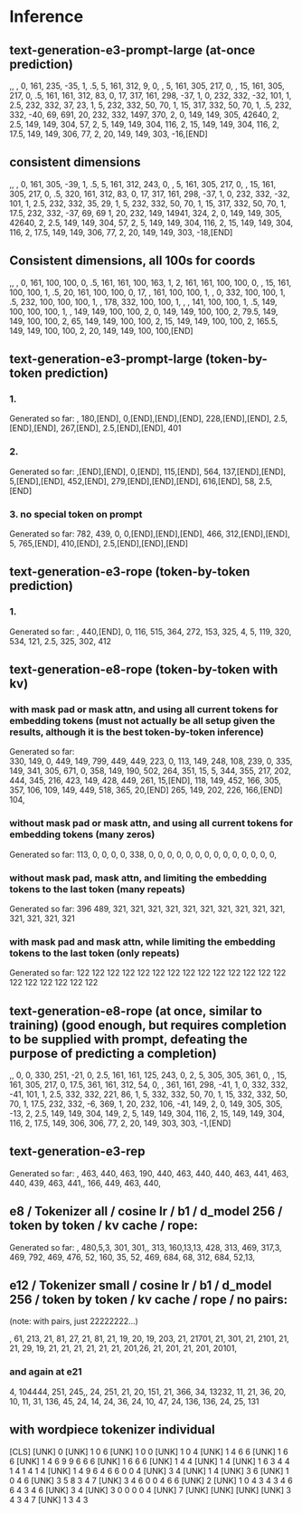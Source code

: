 # Inference

## text-generation-e3-prompt-large (at-once prediction)
,, , 
0, 161, 235, -35, 1, 
.5, 5, 161, 312, 9, 0, 
, 5, 161, 305, 217, 0, 
, 15, 161, 305, 217, 0, 
.5, 161, 161, 312, 83, 
0, 17, 317, 161, 298, -37, 
1, 0, 232, 332, -32, 101, 
1, 2.5, 232, 332, 37, 23, 
1, 5, 232, 332, 50, 70, 
1, 15, 317, 332, 50, 70, 
1, .5, 232, 332, -40, 69, 
691, 20, 232, 332, 1497, 370, 
2, 0, 149, 149, 305, 42640, 
2, 2.5, 149, 149, 304, 57, 
2, 5, 149, 149, 304, 116, 
2, 15, 149, 149, 304, 116, 
2, 17.5, 149, 149, 306, 77, 
2, 20, 149, 149, 303, -16,[END]

## consistent dimensions
,, , 0, 161, 305, -39, 1, 
.5, 5, 161, 312, 243, 
0, , 5, 161, 305, 217, 
0, , 15, 161, 305, 217, 
0, .5, 320, 161, 312, 83, 
0, 17, 317, 161, 298, -37, 
1, 0, 232, 332, -32, 101, 
1, 2.5, 232, 332, 35, 29, 
1, 5, 232, 332, 50, 70, 
1, 15, 317, 332, 50, 70, 
1, 17.5, 232, 332, -37, 69, 69
1, 20, 232, 149, 14941, 324, 
2, 0, 149, 149, 305, 42640, 
2, 2.5, 149, 149, 304, 57, 
2, 5, 149, 149, 304, 116, 
2, 15, 149, 149, 304, 116, 
2, 17.5, 149, 149, 306, 77, 
2, 20, 149, 149, 303, -18,[END]

## Consistent dimensions, all 100s for coords
,, , 
0, 161, 100, 100, 0, 
.5, 161, 161, 100, 163, 
1, 2, 161, 161, 100, 100, 
0, , 15, 161, 100, 100, 
1, .5, 20, 161, 100, 100, 
0, 17, , 161, 100, 100, 1, , 
0, 332, 100, 100, 
1, .5, 232, 100, 100, 100, 
1, , 178, 332, 100, 100, 
1, , , 141, 100, 100, 
1, .5, 149, 100, 100, 100, 
1, , 149, 149, 100, 100, 
2, 0, 149, 149, 100, 100, 
2, 79.5, 149, 149, 100, 100, 
2, 65, 149, 149, 100, 100, 
2, 15, 149, 149, 100, 100, 
2, 165.5, 149, 149, 100, 100, 
2, 20, 149, 149, 100, 100,[END]

## text-generation-e3-prompt-large (token-by-token prediction)

### 1.
Generated so far: , 180,[END], 0,[END],[END],[END], 228,[END],[END], 2.5,[END],[END], 267,[END], 2.5,[END],[END], 401

### 2.
Generated so far: ,[END],[END], 0,[END], 115,[END], 564, 137,[END],[END], 5,[END],[END], 452,[END], 279,[END],[END],[END], 616,[END], 58, 2.5,[END]

### 3. no special token on prompt
Generated so far:  782, 439, 0, 0,[END],[END],[END], 466, 312,[END],[END], 5, 765,[END], 410,[END], 2.5,[END],[END],[END]

## text-generation-e3-rope (token-by-token prediction)

### 1.
Generated so far: , 440,[END], 0, 116, 515, 364, 272, 153, 325, 4, 5, 119, 320, 534, 121, 2.5, 325, 302, 412

## text-generation-e8-rope (token-by-token with kv)
### with mask pad or mask attn, and using all current tokens for embedding tokens (must not actually be all setup given the results, although it is the best token-by-token inference)
Generated so far:  
330, 149, 0, 449, 149, 799, 
449, 449, 223, 0, 113, 149, 
248, 108, 239, 0, 335, 149, 
341, 305, 671, 0, 358, 149, 
190, 502, 264, 351, 15, 5, 
344, 355, 217, 202, 444, 345, 
216, 423, 149, 428, 449, 261, 
15,[END], 118, 149, 452, 166, 
305, 357, 106, 109, 149, 449, 
518, 365, 20,[END] 265, 149, 
202, 226, 166,[END] 104,

### without mask pad or mask attn, and using all current tokens for embedding tokens (many zeros)
Generated so far:  113, 0, 0, 0, 0, 338, 0, 0, 0, 0, 0, 0, 0, 0, 0, 0, 0, 0, 0, 0,

### without mask pad, mask attn, and limiting the embedding tokens to the last token (many repeats)
Generated so far:  396 489, 321, 321, 321, 321, 321, 321, 321, 321, 321, 321, 321, 321, 321, 321

### with mask pad and mask attn, while limiting the embedding tokens to the last token (only repeats)
Generated so far:  122 122 122 122 122 122 122 122 122 122 122 122 122 122 122 122 122 122 122 122

## text-generation-e8-rope (at once, similar to training) (good enough, but requires completion to be supplied with prompt, defeating the purpose of predicting a completion)
,, 0, 0, 330, 251, -21, 
0, 2.5, 161, 161, 125, 243, 
0, 2, 5, 305, 305, 361, 
0, , 15, 161, 305, 217, 
0, 17.5, 361, 161, 312, 54, 
0, , 361, 161, 298, -41, 
1, 0, 332, 332, -41, 101, 
1, 2.5, 332, 332, 221, 86, 
1, 5, 332, 332, 50, 70, 
1, 15, 332, 332, 50, 70, 
1, 17.5, 232, 332, -6, 369, 
1, 20, 232, 106, -41, 149, 
2, 0, 149, 305, 305, -13, 
2, 2.5, 149, 149, 304, 149, 
2, 5, 149, 149, 304, 116, 
2, 15, 149, 149, 304, 116, 
2, 17.5, 149, 306, 306, 77, 
2, 20, 149, 303, 303, -1,[END]

## text-generation-e3-rep
Generated so far: 
, 
463, 440, 
463, 190, 
440, 463, 
440, 440, 
463, 441, 
463, 440, 
439, 463, 
441,, 
166, 449, 
463, 440,

## e8 / Tokenizer all / cosine lr / b1 / d_model 256 / token by token / kv cache / rope:

Generated so far: 
, 480,5,3, 301, 301,, 
313, 160,13,13, 428, 313, 
469, 317,3, 469, 792, 469, 
476, 52, 160, 35, 52, 469, 
684, 68, 312, 684, 52,13,

## e12 / Tokenizer small / cosine lr / b1 / d_model 256 / token by token / kv cache / rope / no pairs:
(note: with pairs, just 22222222...)

, 61, 213, 21, 81, 27, 
21, 81, 21, 19, 20, 19, 
203, 21, 21701, 21, 301, 
21, 2101, 21, 21, 29, 19, 
21, 21, 21, 21, 21, 21, 
201,26, 21, 201, 21, 201, 20101,

### and again at e21
4, 104444, 251, 245,, 24, 
251, 21, 20, 151, 21, 366, 
34, 13232, 11, 21, 36, 20, 
10, 11, 31, 136, 45, 24, 
14, 24, 36, 24, 10, 47, 
24, 136, 136, 24, 25, 131

## with wordpiece tokenizer individual
[CLS] [UNK] 0 [UNK] 1 0 6 [UNK] 1 0 0 [UNK] 1 0 4 [UNK] 1 4 6 6 [UNK] 1 6 6 [UNK] 1 4 6 9 9 6 6 6 [UNK] 1 6 6 6 [UNK] 1 4 4 [UNK] 1 4 [UNK] 1 6 3 4 4 1 4 1 4 1 4 [UNK] 1 4 9 6 4 6 6 0 0 4 [UNK] 3 4 [UNK] 1 4 [UNK] 3 6 [UNK] 1 0 4 6 [UNK] 3 5 8 3 4 7 [UNK] 3 4 6 0 0 4 6 6 [UNK] 2 [UNK] 1 0 4 3 4 3 4 6 6 4 3 4 6 [UNK] 3 4 [UNK] 3 0 0 0 0 4 [UNK] 7 [UNK] [UNK] [UNK] [UNK] 3 4 3 4 7 [UNK] 1 3 4 3